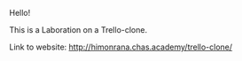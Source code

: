 Hello!

This is a Laboration on a Trello-clone.

Link to website: http://himonrana.chas.academy/trello-clone/
